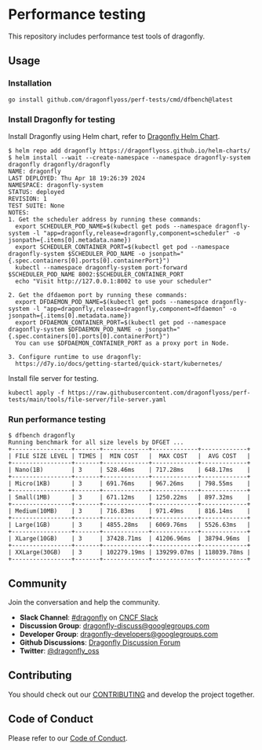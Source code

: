 # Performance testing

This repository includes performance test tools of dragonfly.

## Usage

### Installation

```shell
go install github.com/dragonflyoss/perf-tests/cmd/dfbench@latest
```

### Install Dragonfly for testing

Install Dragonfly using Helm chart, refer to [Dragonfly Helm Chart](https://d7y.io/docs/next/getting-started/installation/helm-charts/).

<!-- markdownlint-disable -->

```shell
$ helm repo add dragonfly https://dragonflyoss.github.io/helm-charts/
$ helm install --wait --create-namespace --namespace dragonfly-system dragonfly dragonfly/dragonfly
NAME: dragonfly
LAST DEPLOYED: Thu Apr 18 19:26:39 2024
NAMESPACE: dragonfly-system
STATUS: deployed
REVISION: 1
TEST SUITE: None
NOTES:
1. Get the scheduler address by running these commands:
  export SCHEDULER_POD_NAME=$(kubectl get pods --namespace dragonfly-system -l "app=dragonfly,release=dragonfly,component=scheduler" -o jsonpath={.items[0].metadata.name})
  export SCHEDULER_CONTAINER_PORT=$(kubectl get pod --namespace dragonfly-system $SCHEDULER_POD_NAME -o jsonpath="{.spec.containers[0].ports[0].containerPort}")
  kubectl --namespace dragonfly-system port-forward $SCHEDULER_POD_NAME 8002:$SCHEDULER_CONTAINER_PORT
  echo "Visit http://127.0.0.1:8002 to use your scheduler"

2. Get the dfdaemon port by running these commands:
  export DFDAEMON_POD_NAME=$(kubectl get pods --namespace dragonfly-system -l "app=dragonfly,release=dragonfly,component=dfdaemon" -o jsonpath={.items[0].metadata.name})
  export DFDAEMON_CONTAINER_PORT=$(kubectl get pod --namespace dragonfly-system $DFDAEMON_POD_NAME -o jsonpath="{.spec.containers[0].ports[0].containerPort}")
  You can use $DFDAEMON_CONTAINER_PORT as a proxy port in Node.

3. Configure runtime to use dragonfly:
  https://d7y.io/docs/getting-started/quick-start/kubernetes/
```

<!-- markdownlint-restore -->

Install file server for testing.

```shell
kubectl apply -f https://raw.githubusercontent.com/dragonflyoss/perf-tests/main/tools/file-server/file-server.yaml
```

### Run performance testing

```text
$ dfbench dragonfly
Running benchmark for all size levels by DFGET ...
+-----------------+-------+-------------+-------------+-------------+
| FILE SIZE LEVEL | TIMES |  MIN COST   |  MAX COST   |  AVG COST   |
+-----------------+-------+-------------+-------------+-------------+
| Nano(1B)        | 3     | 528.46ms    | 717.28ms    | 648.17ms    |
+-----------------+-------+-------------+-------------+-------------+
| Micro(1KB)      | 3     | 691.76ms    | 967.26ms    | 798.55ms    |
+-----------------+-------+-------------+-------------+-------------+
| Small(1MB)      | 3     | 671.12ms    | 1250.22ms   | 897.32ms    |
+-----------------+-------+-------------+-------------+-------------+
| Medium(10MB)    | 3     | 716.83ms    | 971.49ms    | 816.14ms    |
+-----------------+-------+-------------+-------------+-------------+
| Large(1GB)      | 3     | 4855.28ms   | 6069.76ms   | 5526.63ms   |
+-----------------+-------+-------------+-------------+-------------+
| XLarge(10GB)    | 3     | 37428.71ms  | 41206.96ms  | 38794.96ms  |
+-----------------+-------+-------------+-------------+-------------+
| XXLarge(30GB)   | 3     | 102279.19ms | 139299.07ms | 118039.78ms |
+-----------------+-------+-------------+-------------+-------------+
```

## Community

Join the conversation and help the community.

- **Slack Channel**: [#dragonfly](https://cloud-native.slack.com/messages/dragonfly/) on [CNCF Slack](https://slack.cncf.io/)
- **Discussion Group**: <dragonfly-discuss@googlegroups.com>
- **Developer Group**: <dragonfly-developers@googlegroups.com>
- **Github Discussions**: [Dragonfly Discussion Forum](https://github.com/dragonflyoss/Dragonfly2/discussions)
- **Twitter**: [@dragonfly_oss](https://twitter.com/dragonfly_oss)

## Contributing

You should check out our
[CONTRIBUTING](https://github.com/dragonflyoss/Dragonfly2/blob/main/CONTRIBUTING.md) and develop the project together.

## Code of Conduct

Please refer to our [Code of Conduct](https://github.com/dragonflyoss/Dragonfly2/blob/main/CODE_OF_CONDUCT.md).
